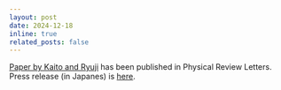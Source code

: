```yaml
---
layout: post
date: 2024-12-18
inline: true
related_posts: false
---
```


[Paper by Kaito and Ryuji](https://journals.aps.org/prl/abstract/10.1103/PhysRevLett.133.250401) has been published in Physical Review Letters. Press release (in Japanes) is [here](https://www.c.u-tokyo.ac.jp/info/news/topics/20241218140000.html). 